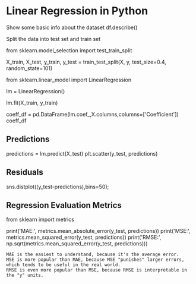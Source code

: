 # Linear Regression in Python

Show some basic info about the dataset
df.describe()

Split the data into test set and train set

from sklearn.model_selection import test_train_split

X_train, X_test, y_train, y_test = train_test_split(X, y, test_size=0.4, random_state=101)

from sklearn.linear_model import LinearRegression

lm = LinearRegression()

lm.fit(X_train, y_train)

coeff_df = pd.DataFrame(lm.coef_,X.columns,columns=['Coefficient'])
coeff_df

## Predictions

predictions = lm.predict(X_test)
plt.scatter(y_test, predictions)

## Residuals

sns.distplot((y_test-predictions),bins=50);


## Regression Evaluation Metrics

from sklearn import metrics

print('MAE:', metrics.mean_absolute_error(y_test, predictions))
print('MSE:', metrics.mean_squared_error(y_test, predictions))
print('RMSE:', np.sqrt(metrics.mean_squared_error(y_test, predictions)))


    MAE is the easiest to understand, because it's the average error.
    MSE is more popular than MAE, because MSE "punishes" larger errors, which tends to be useful in the real world.
    RMSE is even more popular than MSE, because RMSE is interpretable in the "y" units.
